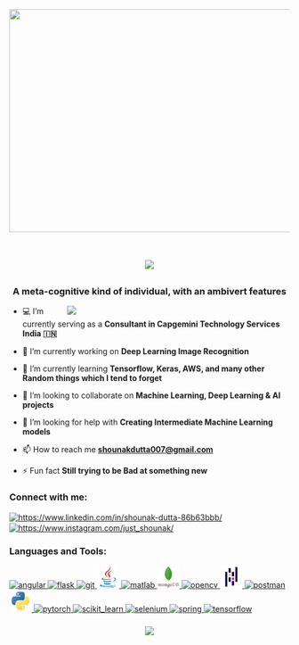 <img align="center" width="1000" height="400" src= "https://media4.giphy.com/media/A5ffIYwJoEpVcMOYiO/giphy.gif?cid=ecf05e47ovj9te6pylgl1i8ct9nddz44vevsfda0bcgoj8tz&ep=v1_gifs_search&rid=giphy.gif&ct=g" >
<h1 align="center">
    <img src="https://readme-typing-svg.herokuapp.com/?font=Fira+Code&pause=1000&color=F74A13&size=35&center=true&vCenter=true&width=500&height=70&duration=4000&lines=Hi+There!+👋;+Myself+Shounak;" />
</h1>
<h3 align="center">A meta-cognitive kind of individual, with an ambivert features</h3>
<img align="right" width= "400" border-radius= "50%" src= "https://camo.githubusercontent.com/cae12fddd9d6982901d82580bdf321d81fb299141098ca1c2d4891870827bf17/68747470733a2f2f6d69726f2e6d656469756d2e636f6d2f6d61782f313336302f302a37513379765349765f7430696f4a2d5a2e676966">


- 💻 I’m currently serving as a **Consultant in Capgemini Technology Services India 🇮🇳**
  
- 🔭 I’m currently working on **Deep Learning Image Recognition**

- 🌱 I’m currently learning **Tensorflow, Keras, AWS, and many other Random things which I tend to forget**

- 👯 I’m looking to collaborate on **Machine Learning, Deep Learning & AI projects**

- 🤝 I’m looking for help with **Creating Intermediate Machine Learning models**

- 📫 How to reach me **shounakdutta007@gmail.com**

- ⚡ Fun fact **Still trying to be Bad at something new**

<h3 align="left">Connect with me:</h3>
<p align="left">
<a href="https://www.linkedin.com/in/shounak-dutta-86b63bbb/" target="blank"><img align="center" src="https://img.icons8.com/?size=512&id=13930&format=png" alt="https://www.linkedin.com/in/shounak-dutta-86b63bbb/" height="40" width="40" /></a>
<a href="https://www.instagram.com/just_shounak/" target="blank"><img align="center" src="https://img.icons8.com/?size=512&id=Xy10Jcu1L2Su&format=png" alt="https://www.instagram.com/just_shounak/" height="40" width="40" /></a>
</p>
</p>

<h3 align="left">Languages and Tools:</h3>
<p align="left"> <a href="https://angular.io" target="_blank" rel="noreferrer"> <img src="https://angular.io/assets/images/logos/angular/angular.svg" alt="angular" width="40" height="40"/> </a> <a href="https://flask.palletsprojects.com/" target="_blank" rel="noreferrer"> <img src="https://www.vectorlogo.zone/logos/pocoo_flask/pocoo_flask-icon.svg" alt="flask" width="40" height="40"/> </a> <a href="https://git-scm.com/" target="_blank" rel="noreferrer"> <img src="https://www.vectorlogo.zone/logos/git-scm/git-scm-icon.svg" alt="git" width="40" height="40"/> </a> <a href="https://www.java.com" target="_blank" rel="noreferrer"> <img src="https://raw.githubusercontent.com/devicons/devicon/master/icons/java/java-original.svg" alt="java" width="40" height="40"/> </a> <a href="https://www.mathworks.com/" target="_blank" rel="noreferrer"> <img src="https://upload.wikimedia.org/wikipedia/commons/2/21/Matlab_Logo.png" alt="matlab" width="40" height="40"/> </a> <a href="https://www.mongodb.com/" target="_blank" rel="noreferrer"> <img src="https://raw.githubusercontent.com/devicons/devicon/master/icons/mongodb/mongodb-original-wordmark.svg" alt="mongodb" width="40" height="40"/> </a> <a href="https://opencv.org/" target="_blank" rel="noreferrer"> <img src="https://www.vectorlogo.zone/logos/opencv/opencv-icon.svg" alt="opencv" width="40" height="40"/> </a> <a href="https://pandas.pydata.org/" target="_blank" rel="noreferrer"> <img src="https://raw.githubusercontent.com/devicons/devicon/2ae2a900d2f041da66e950e4d48052658d850630/icons/pandas/pandas-original.svg" alt="pandas" width="40" height="40"/> </a> <a href="https://postman.com" target="_blank" rel="noreferrer"> <img src="https://www.vectorlogo.zone/logos/getpostman/getpostman-icon.svg" alt="postman" width="40" height="40"/> </a> <a href="https://www.python.org" target="_blank" rel="noreferrer"> <img src="https://raw.githubusercontent.com/devicons/devicon/master/icons/python/python-original.svg" alt="python" width="40" height="40"/> </a> <a href="https://pytorch.org/" target="_blank" rel="noreferrer"> <img src="https://www.vectorlogo.zone/logos/pytorch/pytorch-icon.svg" alt="pytorch" width="40" height="40"/> </a> <a href="https://scikit-learn.org/" target="_blank" rel="noreferrer"> <img src="https://upload.wikimedia.org/wikipedia/commons/0/05/Scikit_learn_logo_small.svg" alt="scikit_learn" width="40" height="40"/> </a> <a href="https://www.selenium.dev" target="_blank" rel="noreferrer"> <img src="https://raw.githubusercontent.com/detain/svg-logos/780f25886640cef088af994181646db2f6b1a3f8/svg/selenium-logo.svg" alt="selenium" width="40" height="40"/> </a> <a href="https://spring.io/" target="_blank" rel="noreferrer"> <img src="https://www.vectorlogo.zone/logos/springio/springio-icon.svg" alt="spring" width="40" height="40"/> </a> <a href="https://www.tensorflow.org" target="_blank" rel="noreferrer"> <img src="https://www.vectorlogo.zone/logos/tensorflow/tensorflow-icon.svg" alt="tensorflow" width="40" height="40"/> </a> </p>

<h3 align="center">
    <img src="https://readme-typing-svg.herokuapp.com/?font=Righteous&size=25&center=true&vCenter=true&width=500&height=70&duration=4000&lines=Thanks+for+visiting!+✌️;+Shoot+me+a+message+on+Linkedin!;I'm+always+down+to+collab+:)">
</h3>
